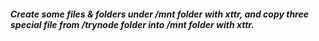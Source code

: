 ##### Create some files & folders under /mnt folder with xttr, and copy three special file from /trynode folder into /mnt folder with xttr.
